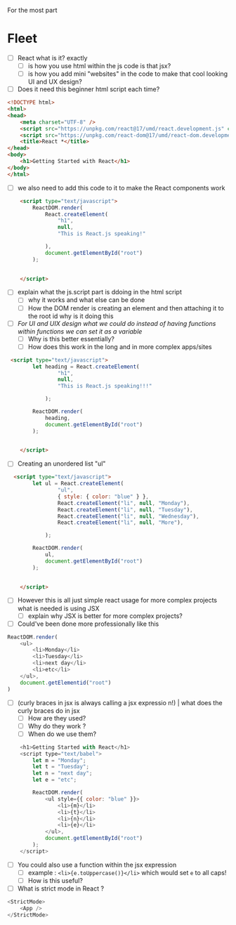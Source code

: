 For the most part 

# Fleet 

- [ ] React what is it? exactly 
	- [ ]  is how you use html within the js code is that jsx? 
	- [ ] is how you add mini "websites" in the code to make that cool looking UI and UX design? 
- [ ] Does it need this beginner html script each time? 
```html
<!DOCTYPE html>
<html>
<head>
    <meta charset="UTF-8" />
    <script src="https://unpkg.com/react@17/umd/react.development.js" crossorigin></script>
    <script src="https://unpkg.com/react-dom@17/umd/react-dom.development.js" crossorigin></script>
    <title>React *</title>
</head>
<body>
    <h1>Getting Started with React</h1>
</body>
</html>
```


- [ ] we also need to add this code to it to make the React components work 
```html
    <script type="text/javascript">
        ReactDOM.render(
            React.createElement(
                "h1",
                null,
                "This is React.js speaking!"

            ),
            document.getElementById("root")
        );
     

    </script>
```

- [ ] explain what the js.script part is ddoing in the html script
	- [ ] why it works and what else can be done 
	- [ ] How the DOM render is creating an element and then attaching it to the root id why is it doing this

- [ ] *For UI and UIX design what we could do instead of having functions within functions we can set it as a variable*
	- [ ] Why is this better essentially? 
	- [ ] How does this work in the long and in more complex apps/sites

``` html
 <script type="text/javascript">
        let heading = React.createElement(
                "h1",
                null,
                "This is React.js speaking!!!"

            );

        ReactDOM.render(
            heading,
            document.getElementById("root")
        );
     

    </script>
```


- [ ] Creating an unordered list "ul" 

```html
  <script type="text/javascript">
        let ul = React.createElement(
                "ul",
                { style: { color: "blue" } },
                React.createElement("li", null, "Monday"),
                React.createElement("li", null, "Tuesday"),
                React.createElement("li", null, "Wednesday"),
                React.createElement("li", null, "More"),

            );

        ReactDOM.render(
            ul,
            document.getElementById("root")
        );
     

    </script>

```

- [ ] However this is all just simple react usage for more complex projects what is needed is using JSX 
	- [ ] explain why JSX is better for more complex projects?  
- [ ] Could've been done more professionally like this 

```js
ReactDOM.render(
	<ul>
		<li>Monday</li>
		<li>Tuesday</li>
		<li>next day</li>
		<li>etc</li>
	</ul>,
	document.getElementid("root")
)
```


- [ ] (curly braces in jsx is always calling a jsx expressio n!) | what does the curly braces do in jsx 
	- [ ] How are they used? 
	- [ ] Why do they work ? 
	- [ ] When do we use them? 

``` js
    <h1>Getting Started with React</h1>
    <script type="text/babel">
        let m = "Monday";
        let t = "Tuesday";
        let n = "next day";
        let e = "etc";

        ReactDOM.render(
            <ul style={{ color: "blue" }}>
                <li>{m}</li>
                <li>{t}</li>
                <li>{n}</li>
                <li>{e}</li>
            </ul>,
            document.getElementById("root")
        );
    </script>
```

- [ ] You could also use a function within the jsx expression
	- [ ]  example : `<li>{e.toUppercase()}</li>` which would set `e` to all caps! 
	- [ ] How is this useful? 
- [ ] What is strict mode in React ? 

```js
<StrictMode>
    <App />
</StrictMode>

```



